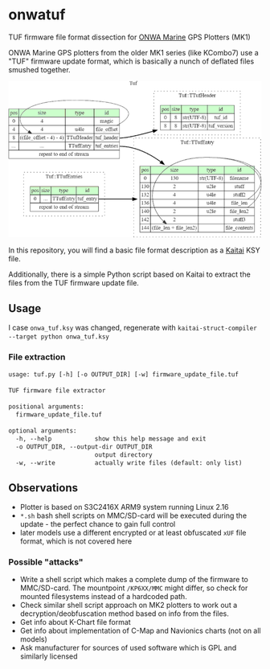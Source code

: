 # onwatuf
TUF firmware file format dissection for [ONWA Marine](http://www.onwamarine.com/support-and-download/) GPS Plotters (MK1)

ONWA Marine GPS plotters from the older MK1 series (like KCombo7) use a "TUF" firmware update format, which is basically a nunch of deflated files smushed together.

![Graphviz display of TUF file format](tuf.png)

In this repository, you will find a basic file format description as a [Kaitai](https://kaitai.io) KSY file.

Additionally, there is a simple Python script based on Kaitai to extract the files from the TUF firmware update file.

## Usage

I case `onwa_tuf.ksy` was changed, regenerate with `kaitai-struct-compiler --target python onwa_tuf.ksy`

### File extraction
```
usage: tuf.py [-h] [-o OUTPUT_DIR] [-w] firmware_update_file.tuf

TUF firmware file extractor

positional arguments:
  firmware_update_file.tuf

optional arguments:
  -h, --help            show this help message and exit
  -o OUTPUT_DIR, --output-dir OUTPUT_DIR
                        output directory
  -w, --write           actually write files (default: only list)

```

## Observations
  * Plotter is based on S3C2416X ARM9 system running Linux 2.16
  * `*.sh` bash shell scripts on MMC/SD-card will be executed during the update - the perfect chance to gain full control
  * later models use a different encrypted or at least obfuscated `xUF` file format, which is not covered here
  
### Possible "attacks"
 * Write a shell script which makes a complete dump of the firmware to MMC/SD-card. The mountpoint `/KP6XX/MMC` might differ, so check for mounted filesystems instead of a hardcoded path.
 * Check similar shell script approach on MK2 plotters to work out a decryption/deobfuscation method based on info from the files.
 * Get info about K-Chart file format
 * Get info about implementation of C-Map and Navionics charts (not on all models)
 * Ask manufacturer for sources of used software which is GPL and similarly licensed
